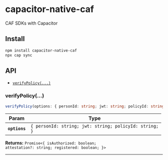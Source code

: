 # capacitor-native-caf

CAF SDKs with Capacitor

## Install

```bash
npm install capacitor-native-caf
npx cap sync
```

## API

<docgen-index>

* [`verifyPolicy(...)`](#verifypolicy)

</docgen-index>

<docgen-api>
<!--Update the source file JSDoc comments and rerun docgen to update the docs below-->

### verifyPolicy(...)

```typescript
verifyPolicy(options: { personId: string; jwt: string; policyId: string; }) => Promise<{ isAuthorized: boolean; attestation?: string; registered: boolean; }>
```

| Param         | Type                                                              |
| ------------- | ----------------------------------------------------------------- |
| **`options`** | <code>{ personId: string; jwt: string; policyId: string; }</code> |

**Returns:** <code>Promise&lt;{ isAuthorized: boolean; attestation?: string; registered: boolean; }&gt;</code>

--------------------

</docgen-api>
